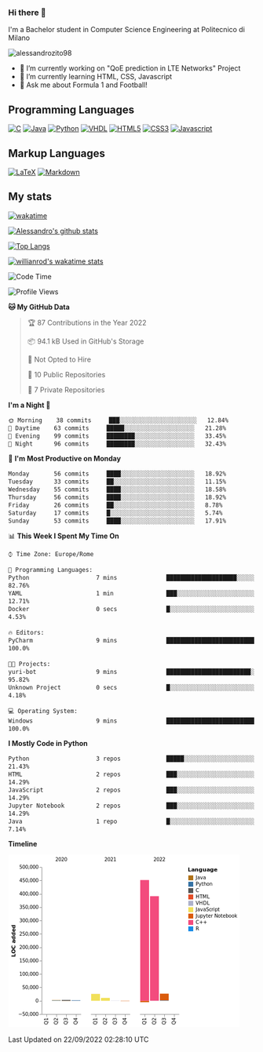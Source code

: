### Hi there 👋

I'm a Bachelor student in Computer Science Engineering at Politecnico di Milano

<p align="left"> <img src="https://komarev.com/ghpvc/?username=alessandrozito98&label=Profile%20views&color=129e00&style=plastic" alt="alessandrozito98" /> </p>


<!--
**alessandrozito98/alessandrozito98** is a ✨ _special_ ✨ repository because its `README.md` (this file) appears on your GitHub profile.
-->

- 🔭 I’m currently working on "QoE prediction in LTE Networks" Project
- 🌱 I’m currently learning HTML, CSS, Javascript
- 💬 Ask me about Formula 1 and Football!




## Programming Languages

[![C](https://img.shields.io/badge/c%20-%2300599C.svg?&style=for-the-badge&logo=c&logoColor=white)](<https://en.wikipedia.org/wiki/C_(programming_language)>)
[![Java](https://img.shields.io/badge/java-%23ED8B00.svg?&style=for-the-badge&logo=java&logoColor=white)](https://www.java.com/)
[![Python](https://img.shields.io/badge/python%20-%2314354C.svg?&style=for-the-badge&logo=python&logoColor=white)](https://www.python.org/)
[![VHDL](https://img.shields.io/badge/-VHDL-lightgrey?style=for-the-badge&logo=xilinx&logoColor=red)](https://en.wikipedia.org/wiki/VHDL)
[![HTML5](https://img.shields.io/badge/html5%20-%23E34F26.svg?&style=for-the-badge&logo=html5&logoColor=white)](https://en.wikipedia.org/wiki/HTML5)
[![CSS3](https://img.shields.io/badge/css3%20-%231572B6.svg?&style=for-the-badge&logo=css3&logoColor=white)](https://en.wikipedia.org/wiki/CSS)
[![Javascript](https://img.shields.io/badge/javascript%20-%23323330.svg?&style=for-the-badge&logo=javascript&logoColor=%23F7DF1)](https://en.wikipedia.org/wiki/JavaScript)

## Markup Languages

[![LaTeX](https://img.shields.io/badge/latex%20-%23008080.svg?&style=for-the-badge&logo=latex&logoColor=white)](https://en.wikipedia.org/wiki/LaTeX)
[![Markdown](https://img.shields.io/badge/markdown-%23000000.svg?&style=for-the-badge&logo=markdown&logoColor=white)](https://en.wikipedia.org/wiki/Markdown)


## My stats

[![wakatime](https://wakatime.com/badge/user/6602f0ab-f5f4-418b-b2fb-1fa267f6c557.svg)](https://wakatime.com/@6602f0ab-f5f4-418b-b2fb-1fa267f6c557)


[![Alessandro's github stats](https://github-readme-stats.vercel.app/api?username=alessandrozito98&count_private=true&show_icons=true&theme=radical)](https://github.com/anuraghazra/github-readme-stats)


[![Top Langs](https://github-readme-stats.vercel.app/api/top-langs/?username=alessandrozito98&langs_count=10&layout=compact)](https://github.com/anuraghazra/github-readme-stats)


[![willianrod's wakatime stats](https://github-readme-stats.vercel.app/api/wakatime?username=alessandrozito98&layout=compact&v=2)](https://github.com/anuraghazra/github-readme-stats) 



<!--START_SECTION:waka-->
![Code Time](http://img.shields.io/badge/Code%20Time-40%20hrs%2047%20mins-blue)

![Profile Views](http://img.shields.io/badge/Profile%20Views-0-blue)

**🐱 My GitHub Data** 

> 🏆 87 Contributions in the Year 2022
 > 
> 📦 94.1 kB Used in GitHub's Storage 
 > 
> 🚫 Not Opted to Hire
 > 
> 📜 10 Public Repositories 
 > 
> 🔑 7 Private Repositories  
 > 
**I'm a Night 🦉** 

```text
🌞 Morning    38 commits     ███░░░░░░░░░░░░░░░░░░░░░░   12.84% 
🌆 Daytime    63 commits     █████░░░░░░░░░░░░░░░░░░░░   21.28% 
🌃 Evening    99 commits     ████████░░░░░░░░░░░░░░░░░   33.45% 
🌙 Night      96 commits     ████████░░░░░░░░░░░░░░░░░   32.43%

```
📅 **I'm Most Productive on Monday** 

```text
Monday       56 commits     ████░░░░░░░░░░░░░░░░░░░░░   18.92% 
Tuesday      33 commits     ██░░░░░░░░░░░░░░░░░░░░░░░   11.15% 
Wednesday    55 commits     ████░░░░░░░░░░░░░░░░░░░░░   18.58% 
Thursday     56 commits     ████░░░░░░░░░░░░░░░░░░░░░   18.92% 
Friday       26 commits     ██░░░░░░░░░░░░░░░░░░░░░░░   8.78% 
Saturday     17 commits     █░░░░░░░░░░░░░░░░░░░░░░░░   5.74% 
Sunday       53 commits     ████░░░░░░░░░░░░░░░░░░░░░   17.91%

```


📊 **This Week I Spent My Time On** 

```text
⌚︎ Time Zone: Europe/Rome

💬 Programming Languages: 
Python                   7 mins              ████████████████████░░░░░   82.76% 
YAML                     1 min               ███░░░░░░░░░░░░░░░░░░░░░░   12.71% 
Docker                   0 secs              █░░░░░░░░░░░░░░░░░░░░░░░░   4.53%

🔥 Editors: 
PyCharm                  9 mins              █████████████████████████   100.0%

🐱‍💻 Projects: 
yuri-bot                 9 mins              ████████████████████████░   95.82% 
Unknown Project          0 secs              █░░░░░░░░░░░░░░░░░░░░░░░░   4.18%

💻 Operating System: 
Windows                  9 mins              █████████████████████████   100.0%

```

**I Mostly Code in Python** 

```text
Python                   3 repos             █████░░░░░░░░░░░░░░░░░░░░   21.43% 
HTML                     2 repos             ███░░░░░░░░░░░░░░░░░░░░░░   14.29% 
JavaScript               2 repos             ███░░░░░░░░░░░░░░░░░░░░░░   14.29% 
Jupyter Notebook         2 repos             ███░░░░░░░░░░░░░░░░░░░░░░   14.29% 
Java                     1 repo              █░░░░░░░░░░░░░░░░░░░░░░░░   7.14%

```


**Timeline**

![Chart not found](https://raw.githubusercontent.com/alessandrozito98/alessandrozito98/master/charts/bar_graph.png) 


 Last Updated on 22/09/2022 02:28:10 UTC
<!--END_SECTION:waka-->
